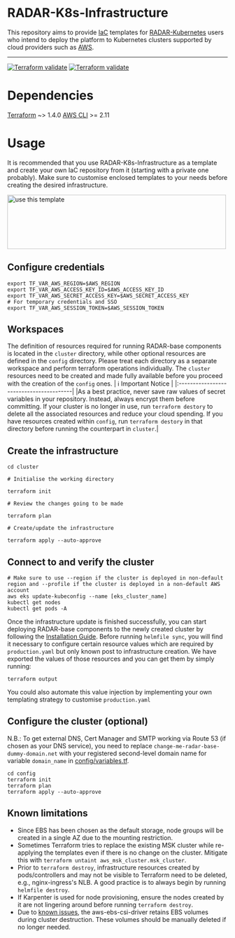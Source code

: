 # RADAR-K8s-Infrastructure
This repository aims to provide [IaC](https://en.wikipedia.org/wiki/Infrastructure_as_code) templates for [RADAR-Kubernetes](https://github.com/RADAR-base/RADAR-Kubernetes) users who intend to deploy the platform to Kubernetes clusters supported by cloud providers such as [AWS](https://aws.amazon.com/eks/). 

---

[![Terraform validate](https://github.com/phidatalab/RADAR-K8s-Infrastructure/actions/workflows/cluster.yaml/badge.svg)](https://github.com/phidatalab/RADAR-K8s-Infrastructure/actions/workflows/cluster.yaml/badge.svg)
[![Terraform validate](https://github.com/phidatalab/RADAR-K8s-Infrastructure/actions/workflows/config.yaml/badge.svg)](https://github.com/phidatalab/RADAR-K8s-Infrastructure/actions/workflows/config.yaml/badge.svg)

# Dependencies
[Terraform](https://developer.hashicorp.com/terraform/downloads) ~> 1.4.0
[AWS CLI](https://docs.aws.amazon.com/cli/latest/userguide/getting-started-install.html) >= 2.11

# Usage
It is recommended that you use RADAR-K8s-Infrastructure as a template and create your own IaC repository from it (starting with a private one probably). Make sure to customise enclosed templates to your needs before creating the desired infrastructure.

<img src="./image/use_this_template.png" alt="use this template" width="500" height="124">


## Configure credentials
```
export TF_VAR_AWS_REGION=$AWS_REGION
export TF_VAR_AWS_ACCESS_KEY_ID=$AWS_ACCESS_KEY_ID
export TF_VAR_AWS_SECRET_ACCESS_KEY=$AWS_SECRET_ACCESS_KEY
# For temporary credentials and SSO
export TF_VAR_AWS_SESSION_TOKEN=$AWS_SESSION_TOKEN
```

## Workspaces
The definition of resources required for running RADAR-base components is located in the `cluster` directory, while other optional resources are defined in the `config` directory. Please treat each directory as a separate workspace and perform terraform operations individually. The `cluster` resources need to be created and made fully available before you proceed with the creation of the `config` ones.
| :information_source:  Important Notice  |
|:----------------------------------------|
|As a best practice, never save raw values of secret variables in your repository. Instead, always encrypt them before committing. If your cluster is no longer in use, run `terraform destory` to delete all the associated resources and reduce your cloud spending. If you have resources created within `config`, run `terraform destory` in that directory before running the counterpart in `cluster`.|

## Create the infrastructure
```
cd cluster
```
```
# Initialise the working directory

terraform init
```
```
# Review the changes going to be made 

terraform plan
```
```
# Create/update the infrastructure

terraform apply --auto-approve
```

## Connect to and verify the cluster
```
# Make sure to use --region if the cluster is deployed in non-default region and --profile if the cluster is deployed in a non-default AWS account
aws eks update-kubeconfig --name [eks_cluster_name]
kubectl get nodes
kubectl get pods -A
```

Once the infrastructure update is finished successfully, you can start deploying RADAR-base components to the newly created cluster by following the [Installation Guide](https://github.com/RADAR-base/RADAR-Kubernetes#installation). Before running `helmfile sync`, you will find it necessary to configure certain resource values which are required by `production.yaml` but only known post to infrastructure creation. We have exported the values of those resources and you can get them by simply running:
```
terraform output
```
You could also automate this value injection by implementing your own templating strategy to customise `production.yaml`

## Configure the cluster (optional)
N.B.: To get external DNS, Cert Manager and SMTP working via Route 53 (if chosen as your DNS service), you need to replace `change-me-radar-base-dummy-domain.net` with your registered second-level domain name for variable `domain_name` in [config/variables.tf](./config/variables.tf).

```
cd config
terraform init
terraform plan
terraform apply --auto-approve
```

## Known limitations
* Since EBS has been chosen as the default storage, node groups will be created in a single AZ due to the mounting restriction.
* Sometimes Terraform tries to replace the existing MSK cluster while re-applying the templates even if there is no change on the cluster. Mitigate this with `terraform untaint aws_msk_cluster.msk_cluster`.
* Prior to `terraform destroy`, infrastructure resources created by pods/controllers and may not be visible to Terraform need to be deleted, e.g., nginx-ingress's NLB. A good practice is to always begin by running `helmfile destroy`.
* If Karpenter is used for node provisioning, ensure the nodes created by it are not lingering around before running `terraform destroy`. 
* Due to [known issues](https://github.com/kubernetes-sigs/aws-ebs-csi-driver/issues/1507), the aws-ebs-csi-driver retains EBS volumes during cluster destruction. These volumes should be manually deleted if no longer needed.
  
